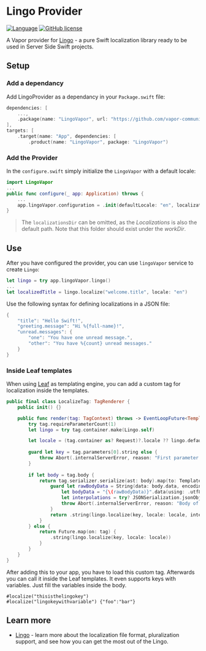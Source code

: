 # Lingo Provider

[![Language](https://img.shields.io/badge/Swift-4-brightgreen.svg)](http://swift.org)
[![GitHub license](https://img.shields.io/badge/license-MIT-blue.svg)](https://raw.githubusercontent.com/vapor-community/markdown-provider/master/LICENSE)

A Vapor provider for [Lingo](https://github.com/miroslavkovac/Lingo) - a pure Swift localization library ready to be used in Server Side Swift projects.

## Setup 

### Add a dependancy

Add LingoProvider as a dependancy in your `Package.swift` file:

```swift
dependencies: [
	...,
	.package(name: "LingoVapor", url: "https://github.com/vapor-community/lingo-vapor.git", from: "4.0.0")]
],
targets: [
    .target(name: "App", dependencies: [
        .product(name: "LingoVapor", package: "LingoVapor")
```

### Add the Provider

In the `configure.swift` simply initialize the `LingoVapor` with a default locale:

```swift
import LingoVapor
...
public func configure(_ app: Application) throws {
	...
	app.lingoVapor.configuration = .init(defaultLocale: "en", localizationsDir: "Localizations")
}
```

> The `localizationsDir` can be omitted, as the _Localizations_ is also the default path. Note that this folder should exist under the _workDir_.

## Use

After you have configured the provider, you can use  `lingoVapor` service to create `Lingo`:

```swift
let lingo = try app.lingoVapor.lingo()
...
let localizedTitle = lingo.localize("welcome.title", locale: "en")
```

Use the following syntax for defining localizations in a JSON file:

```swift
{
	"title": "Hello Swift!",
	"greeting.message": "Hi %{full-name}!",
	"unread.messages": {
		"one": "You have one unread message.",
		"other": "You have %{count} unread messages."
	}
}
```

### Inside Leaf templates

When using [Leaf](https://github.com/vapor/leaf) as templating engine, you can add a custom tag for localization inside the templates.

```swift
public final class LocalizeTag: TagRenderer {
    public init() {}

    public func render(tag: TagContext) throws -> EventLoopFuture<TemplateData> {
        try tag.requireParameterCount(1)
        let lingo = try tag.container.make(Lingo.self)

        let locale = (tag.container as? Request)?.locale ?? lingo.defaultLocale
        
        guard let key = tag.parameters[0].string else {
            throw Abort(.internalServerError, reason: "First parameter for localize tag is no string")
        }
        
        if let body = tag.body {
            return tag.serializer.serialize(ast: body).map(to: TemplateData.self) { body in
                guard let rawBodyData = String(data: body.data, encoding: .utf8),
                    let bodyData = "{\(rawBodyData)}".data(using: .utf8),
                    let interpolations = try? JSONSerialization.jsonObject(with: bodyData, options: []) as? [String: AnyObject] else {
                    throw Abort(.internalServerError, reason: "Body of localize tag invalid")
                }
                return .string(lingo.localize(key, locale: locale, interpolations: interpolations))
            }
        } else {
            return Future.map(on: tag) {
                .string(lingo.localize(key, locale: locale))
            }
        }
    }
}
```

After adding this to your app, you have to load this custom tag. Afterwards you can call it inside the Leaf templates. It even supports keys with variables. Just fill the variables inside the body.

```
#localize("thisisthelingokey")
#localize("lingokeywithvariable") {"foo":"bar"}
```

## Learn more

- [Lingo](https://github.com/miroslavkovac/Lingo) - learn more about the localization file format, pluralization support, and see how you can get the most out of the Lingo.

